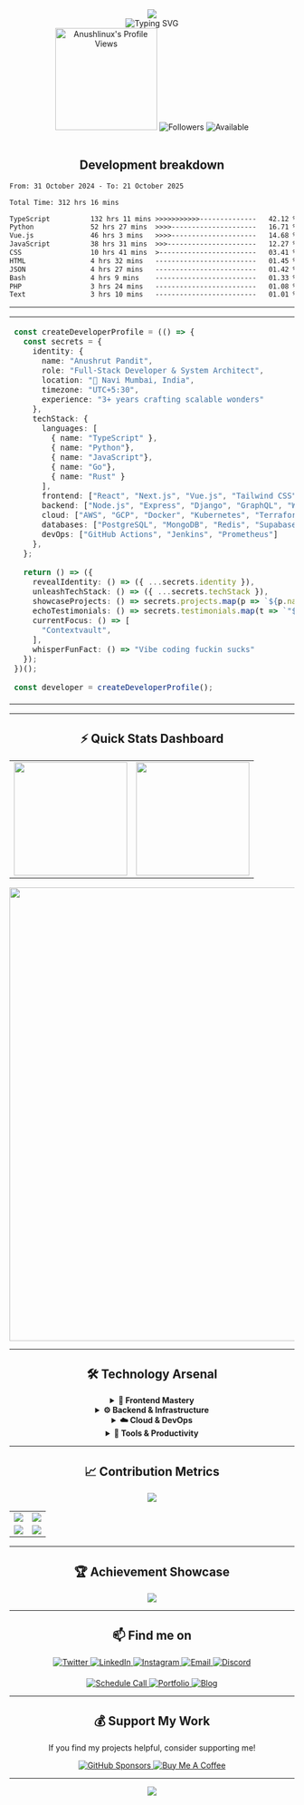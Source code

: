 
<div align="center">
  <img src="https://capsule-render.vercel.app/api?type=waving&color=gradient&customColorList=0,2,2,5,30&height=200&section=header&text=Anushrut%20Pandit&fontSize=50&fontColor=fff&animation=fadeIn&fontAlignY=35&desc=H.M.F.I.C&descAlignY=55&descSize=20" />
</div>

<div align="center">
  <img src="https://readme-typing-svg.demolab.com?font=JetBrains+Mono&weight=600&size=28&duration=2500&pause=800&color=00D9FF&center=true&vCenter=true&multiline=true&width=600&height=120&lines=Do+Hard+Stuff" alt="Typing SVG" />
</div>

<div align="center">
    <img src="https://komarev.com/ghpvc/?username=Anushlinux&label=Profile%20Views&color=brightgreen&style=flat-square&base=12000" alt="Anushlinux's Profile Views" width="180"/> 
  <img src="https://img.shields.io/github/followers/Anushlinux?style=for-the-badge&color=00d9ff&logo=github&label=FOLLOWERS" alt="Followers"/>
  <img src="https://img.shields.io/badge/STATUS-Available%20for%20Hire-00d9ff?style=for-the-badge&logo=checkmarx" alt="Available"/>
</div>

<br/>


<div align="center">
  <h2>Development breakdown</h2>
</div>


<!--START_SECTION:waka-->

```txt
From: 31 October 2024 - To: 21 October 2025

Total Time: 312 hrs 16 mins

TypeScript          132 hrs 11 mins >>>>>>>>>>>--------------   42.12 %
Python              52 hrs 27 mins  >>>>---------------------   16.71 %
Vue.js              46 hrs 3 mins   >>>>---------------------   14.68 %
JavaScript          38 hrs 31 mins  >>>----------------------   12.27 %
CSS                 10 hrs 41 mins  >------------------------   03.41 %
HTML                4 hrs 32 mins   -------------------------   01.45 %
JSON                4 hrs 27 mins   -------------------------   01.42 %
Bash                4 hrs 9 mins    -------------------------   01.33 %
PHP                 3 hrs 24 mins   -------------------------   01.08 %
Text                3 hrs 10 mins   -------------------------   01.01 %
```

<!--END_SECTION:waka-->


---




<table align="center" style="border: none; width: 100%;">
  <tr>
    <td valign="top" width="65%">
    

```typescript
const createDeveloperProfile = (() => {
  const secrets = {
    identity: {
      name: "Anushrut Pandit",
      role: "Full-Stack Developer & System Architect",
      location: "🌊 Navi Mumbai, India", 
      timezone: "UTC+5:30",
      experience: "3+ years crafting scalable wonders"
    },
    techStack: {
      languages: [
        { name: "TypeScript" }, 
        { name: "Python"},
        { name: "JavaScript"},
        { name: "Go"}, 
        { name: "Rust" } 
      ],
      frontend: ["React", "Next.js", "Vue.js", "Tailwind CSS", "Vite"],
      backend: ["Node.js", "Express", "Django", "GraphQL", "WebSockets"],
      cloud: ["AWS", "GCP", "Docker", "Kubernetes", "Terraform"],
      databases: ["PostgreSQL", "MongoDB", "Redis", "Supabase"],
      devOps: ["GitHub Actions", "Jenkins", "Prometheus"]
    },
  };

  return () => ({
    revealIdentity: () => ({ ...secrets.identity }),
    unleashTechStack: () => ({ ...secrets.techStack }),
    showcaseProjects: () => secrets.projects.map(p => `${p.name}: ${p.desc} (${p.link})`),
    echoTestimonials: () => secrets.testimonials.map(t => `"${t.words}" - ${t.source}`),
    currentFocus: () => [
      "Contextvault",
    ],
    whisperFunFact: () => "Vibe coding fuckin sucks"
  });
})();

const developer = createDeveloperProfile();
```





</td>


<td valign="top" width="35%">
  <div align="center">
    <img alt="Coding Animation" width="300" src="https://user-images.githubusercontent.com/74038190/229223263-cf2e4b07-2615-4f87-9c38-e37600f8381a.gif">
    
   
  </div>
</td>
  </tr>
</table>

---

<div align="center">
  <h2>⚡ Quick Stats Dashboard</h2>
</div>

<div align="center">
  <table style="border: none;">
    <tr>
      <td>
        <img height="200px" src="https://github-readme-stats.vercel.app/api?username=Anushlinux&show_icons=true&theme=tokyonight&include_all_commits=true&count_private=true&hide_border=true&bg_color=0D1117&title_color=00d9ff&text_color=ffffff&icon_color=00d9ff&custom_title=GitHub%20Performance"/>
      </td>
      <td>
        <img height="200px" src="https://github-readme-stats.vercel.app/api/top-langs/?username=Anushlinux&layout=compact&theme=tokyonight&hide_border=true&langs_count=10&bg_color=0D1117&title_color=00d9ff&text_color=ffffff"/>
      </td>
    </tr>
  </table>
</div>

<div align="center">
  <img width="800" src="https://github-readme-activity-graph.vercel.app/graph?username=Anushlinux&theme=tokyo-night&hide_border=true&bg_color=0D1117&color=00d9ff&line=00d9ff&point=ffffff&area_color=00d9ff&area=true" />
</div>

---

<div align="center">
  <h2>🛠️ Technology Arsenal</h2>
</div>

<details align="center">
<summary><b>🎨 Frontend Mastery</b></summary>
<br>
<div align="center">
  <img src="https://skillicons.dev/icons?i=react,nextjs,vue,nuxt,svelte,typescript,javascript,html,css,tailwind,sass,vite,webpack&theme=dark&perline=7" />
</div>
</details>

<details align="center">
<summary><b>⚙️ Backend & Infrastructure</b></summary>
<br>
<div align="center">
  <img src="https://skillicons.dev/icons?i=nodejs,python,go,rust,django,flask,express,fastapi,graphql,postgresql,mongodb,redis,supabase&theme=dark&perline=7" />
</div>
</details>

<details align="center">
<summary><b>☁️ Cloud & DevOps</b></summary>
<br>
<div align="center">
  <img src="https://skillicons.dev/icons?i=aws,gcp,docker,kubernetes,terraform,jenkins,githubactions,linux,nginx,grafana,prometheus&theme=dark&perline=7" />
</div>
</details>

<details align="center">
<summary><b>🔧 Tools & Productivity</b></summary>
<br>
<div align="center">
  <img src="https://skillicons.dev/icons?i=vscode,neovim,git,github,figma,notion,postman,discord,vercel,railway&theme=dark&perline=7" />
</div>
</details>

---

<div align="center">
  <h2>📈 Contribution Metrics</h2>
</div>

<div align="center">
  <img src="https://github-profile-summary-cards.vercel.app/api/cards/profile-details?username=Anushlinux&theme=tokyonight&hide_border=true" />
</div>

<div align="center">
  <table style="border: none;">
    <tr>
      <td><img src="https://github-profile-summary-cards.vercel.app/api/cards/repos-per-language?username=Anushlinux&theme=tokyonight&hide_border=true" /></td>
      <td><img src="https://github-profile-summary-cards.vercel.app/api/cards/most-commit-language?username=Anushlinux&theme=tokyonight&hide_border=true" /></td>
    </tr>
    <tr>
      <td><img src="https://github-profile-summary-cards.vercel.app/api/cards/stats?username=Anushlinux&theme=tokyonight&hide_border=true" /></td>
      <td><img src="https://github-profile-summary-cards.vercel.app/api/cards/productive-time?username=Anushlinux&theme=tokyonight&utcOffset=5.5&hide_border=true" /></td>
    </tr>
  </table>
</div>

---

<div align="center">
  <h2>🏆 Achievement Showcase</h2>
</div>

<div align="center">
  <img src="https://github-profile-trophy.vercel.app/?username=Anushlinux&theme=tokyonight&no-frame=true&margin-w=15&margin-h=15&column=7&rank=-C,-?" />
</div>

---




<div align="center">
  <h2>📫 Find me on</h2>
</div>

<div align="center">
  <a href="https://twitter.com/anushrut43047">
    <img src="https://img.shields.io/badge/Twitter-000000?style=for-the-badge&logo=x&logoColor=white&color=1DA1F2" alt="Twitter"/>
  </a>
  <a href="https://linkedin.com/in/anushrut-pandit">
    <img src="https://img.shields.io/badge/LinkedIn-0077B5?style=for-the-badge&logo=linkedin&logoColor=white" alt="LinkedIn"/>
  </a>
  <a href="https://instagram.com/anushlinux">
    <img src="https://img.shields.io/badge/Instagram-E4405F?style=for-the-badge&logo=instagram&logoColor=white" alt="Instagram"/>
  </a>
  <a href="mailto:your.email@gmail.com">
    <img src="https://img.shields.io/badge/Email-D14836?style=for-the-badge&logo=gmail&logoColor=white" alt="Email"/>
  </a>
  <a href="https://discord.gg/yourserver">
    <img src="https://img.shields.io/badge/Discord-5865F2?style=for-the-badge&logo=discord&logoColor=white" alt="Discord"/>
  </a>
</div>

<div align="center" style="margin-top: 20px;">
  <a href="https://calendly.com/anushrut" target="_blank">
    <img src="https://img.shields.io/badge/📅%20Schedule%20a%20Call-00d9ff?style=for-the-badge&logoColor=white" alt="Schedule Call"/>
  </a>
  <a href="https://anushrut.dev" target="_blank">
    <img src="https://img.shields.io/badge/🌐%20Portfolio-00d9ff?style=for-the-badge&logoColor=white" alt="Portfolio"/>
  </a>
  <a href="https://blog.anushrut.dev" target="_blank">
    <img src="https://img.shields.io/badge/📝%20Blog-00d9ff?style=for-the-badge&logoColor=white" alt="Blog"/>
  </a>
</div>

---

<div align="center">
  <h2>💰 Support My Work</h2>
  <p>If you find my projects helpful, consider supporting me!</p>
  
  <a href="https://github.com/sponsors/Anushlinux">
    <img src="https://img.shields.io/badge/💝%20GitHub%20Sponsors-EA4AAA?style=for-the-badge&logo=github-sponsors&logoColor=white" alt="GitHub Sponsors"/>
  </a>
  <a href="https://buymeacoffee.com/anushrut">
    <img src="https://img.shields.io/badge/☕%20Buy%20Me%20A%20Coffee-FFDD00?style=for-the-badge&logo=buy-me-a-coffee&logoColor=black" alt="Buy Me A Coffee"/>
  </a>
</div>

---


<div align="center">
  <img src="https://capsule-render.vercel.app/api?type=waving&color=gradient&customColorList=0,2,2,5,30&height=200&section=footer" />
</div>
